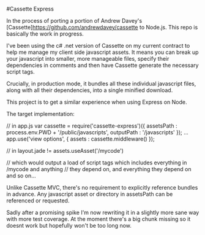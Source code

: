 #Cassette Express

In the process of porting a portion of Andrew Davey's [Cassette]https://github.com/andrewdavey/cassette to Node.js. This repo is basically the work in progress. 

I've been using the c# .net version of Cassette on my current contract to help me manage my client side javascript assets. It means you can break up your javascript into smaller, more manageable files, specify their dependencies in comments and then have Cassette generate the necessary script tags. 

Crucially, in production mode, it bundles all these individual javascript files, along with all their dependencies, into a single minified download. 

This project is to get a similar experience when using Express on Node. 

The target implementation:

  // in app.js
  var cassette = require('cassette-express')({
    assetsPath : process.env.PWD + '/public/javascripts',
    outputPath : '/javascripts'
  });
  ...
  app.use('view options', {
    assets : cassette.middleware()
  });

  // in layout.jade
  != assets.useAsset('/mycode')
  
  // which would output a load of script tags which includes everything in /mycode and anything
  // they depend on, and everything they depend on and so on...

Unlike Cassette MVC, there's no requirement to explicitly reference bundles in advance. Any javascript asset or directory in assetsPath can be referenced or requested.

Sadly after a promising spike I'm now rewriting it in a slightly more sane way with more test coverage. At the moment there's a big chunk missing so it doesnt work but hopefully won't be too long now. 